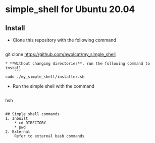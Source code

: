 # simple_shell for Ubuntu 20.04

## Install

* Clone this repository with the following command
	```
git clone https://github.com/awolcat/my_simple_shell
```
* **Without changing directories**, run the following command to install
	```
sudo ./my_simple_shell/installer.sh
```
* Run the simple shell with the command
	```
hsh
```

## Simple shell commands
1. Inbuilt
	* cd DIRECTORY
	* pwd
2. External
	Refer to external bash commands
